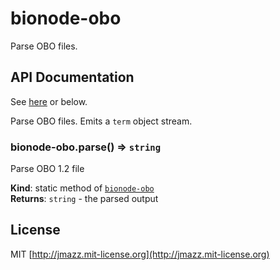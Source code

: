 # bionode-obo

Parse OBO files.

## API Documentation

See [here](https://cdn.rawgit.com/thejmazz/bionode-obo/master/docs/module-bionode-obo.html)
or below.

Parse OBO files. Emits a `term` object stream.

<a name="module_bionode-obo.parse"></a>
### bionode-obo.parse() ⇒ <code>string</code>
Parse OBO 1.2 file

**Kind**: static method of <code>[bionode-obo](#module_bionode-obo)</code>  
**Returns**: <code>string</code> - the parsed output  

## License

MIT [http://jmazz.mit-license.org](http://jmazz.mit-license.org)
